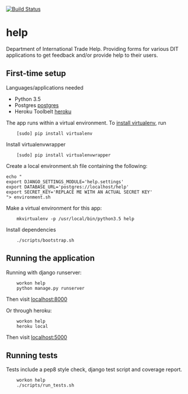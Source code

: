 [![Build Status](https://travis-ci.org/uktrade/help.svg?branch=master)](https://travis-ci.org/uktrade/help)

# help

Department of International Trade Help.  Providing forms for various DIT applications to get feedback and/or provide help to their users.

## First-time setup

Languages/applications needed
- Python 3.5
- Postgres [postgres](https://www.postgresql.org)
- Heroku Toolbelt [heroku](https://toolbelt.heroku.com)


The app runs within a virtual environment. To [install virtualenv](https://virtualenv.readthedocs.org/en/latest/installation.html), run
```shell
    [sudo] pip install virtualenv
```

Install virtualenvwrapper
```shell
    [sudo] pip install virtualenvwrapper
```

Create a local environment.sh file containing the following:
```shell
echo "
export DJANGO_SETTINGS_MODULE='help.settings'
export DATABASE_URL='postgres://localhost/help'
export SECRET_KEY='REPLACE ME WITH AN ACTUAL SECRET KEY'
"> environment.sh
```

Make a virtual environment for this app:
```shell
    mkvirtualenv -p /usr/local/bin/python3.5 help
```

Install dependencies
```shell
    ./scripts/bootstrap.sh
```

## Running the application

Running with django runserver:
```shell
    workon help
    python manage.py runserver
```
Then visit [localhost:8000](http://localhost:8000)

Or through heroku:
```shell
    workon help
    heroku local
```
Then visit [localhost:5000](http://localhost:5000)

## Running tests

Tests include a pep8 style check, django test script and coverage report.

```shell
    workon help
    ./scripts/run_tests.sh
```

